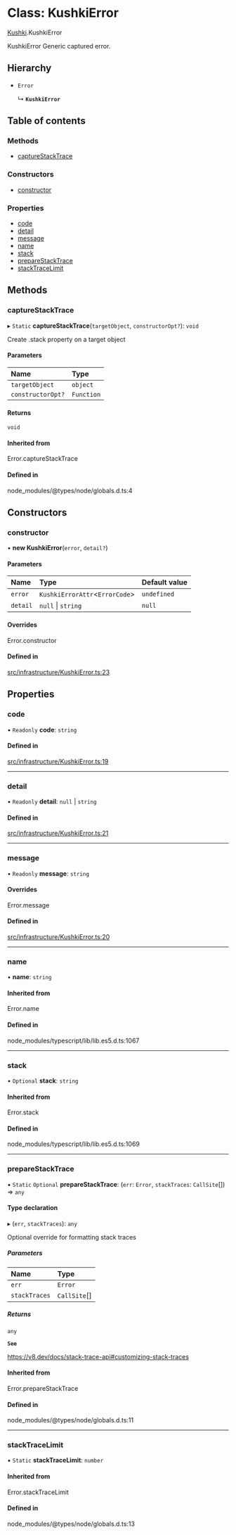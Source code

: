 # Class: KushkiError

[Kushki](../wiki/Kushki).KushkiError

KushkiError Generic captured error.

## Hierarchy

- `Error`

  ↳ **`KushkiError`**

## Table of contents

### Methods

- [captureStackTrace](../wiki/Kushki.KushkiError#capturestacktrace)

### Constructors

- [constructor](../wiki/Kushki.KushkiError#constructor)

### Properties

- [code](../wiki/Kushki.KushkiError#code)
- [detail](../wiki/Kushki.KushkiError#detail)
- [message](../wiki/Kushki.KushkiError#message)
- [name](../wiki/Kushki.KushkiError#name)
- [stack](../wiki/Kushki.KushkiError#stack)
- [prepareStackTrace](../wiki/Kushki.KushkiError#preparestacktrace)
- [stackTraceLimit](../wiki/Kushki.KushkiError#stacktracelimit)

## Methods

### captureStackTrace

▸ `Static` **captureStackTrace**(`targetObject`, `constructorOpt?`): `void`

Create .stack property on a target object

#### Parameters

| Name | Type |
| :------ | :------ |
| `targetObject` | `object` |
| `constructorOpt?` | `Function` |

#### Returns

`void`

#### Inherited from

Error.captureStackTrace

#### Defined in

node_modules/@types/node/globals.d.ts:4

## Constructors

### constructor

• **new KushkiError**(`error`, `detail?`)

#### Parameters

| Name | Type | Default value |
| :------ | :------ | :------ |
| `error` | `KushkiErrorAttr`<`ErrorCode`\> | `undefined` |
| `detail` | ``null`` \| `string` | `null` |

#### Overrides

Error.constructor

#### Defined in

[src/infrastructure/KushkiError.ts:23](https://github.com/ksh-js-sdk-dev/kushki-js-sdk/blob/fac1b38/src/infrastructure/KushkiError.ts#L23)

## Properties

### code

• `Readonly` **code**: `string`

#### Defined in

[src/infrastructure/KushkiError.ts:19](https://github.com/ksh-js-sdk-dev/kushki-js-sdk/blob/fac1b38/src/infrastructure/KushkiError.ts#L19)

___

### detail

• `Readonly` **detail**: ``null`` \| `string`

#### Defined in

[src/infrastructure/KushkiError.ts:21](https://github.com/ksh-js-sdk-dev/kushki-js-sdk/blob/fac1b38/src/infrastructure/KushkiError.ts#L21)

___

### message

• `Readonly` **message**: `string`

#### Overrides

Error.message

#### Defined in

[src/infrastructure/KushkiError.ts:20](https://github.com/ksh-js-sdk-dev/kushki-js-sdk/blob/fac1b38/src/infrastructure/KushkiError.ts#L20)

___

### name

• **name**: `string`

#### Inherited from

Error.name

#### Defined in

node_modules/typescript/lib/lib.es5.d.ts:1067

___

### stack

• `Optional` **stack**: `string`

#### Inherited from

Error.stack

#### Defined in

node_modules/typescript/lib/lib.es5.d.ts:1069

___

### prepareStackTrace

▪ `Static` `Optional` **prepareStackTrace**: (`err`: `Error`, `stackTraces`: `CallSite`[]) => `any`

#### Type declaration

▸ (`err`, `stackTraces`): `any`

Optional override for formatting stack traces

##### Parameters

| Name | Type |
| :------ | :------ |
| `err` | `Error` |
| `stackTraces` | `CallSite`[] |

##### Returns

`any`

**`See`**

https://v8.dev/docs/stack-trace-api#customizing-stack-traces

#### Inherited from

Error.prepareStackTrace

#### Defined in

node_modules/@types/node/globals.d.ts:11

___

### stackTraceLimit

▪ `Static` **stackTraceLimit**: `number`

#### Inherited from

Error.stackTraceLimit

#### Defined in

node_modules/@types/node/globals.d.ts:13
